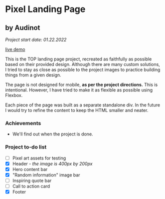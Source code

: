 # Pixel Landing Page
## by Audinot

*Project start date: 01.22.2022*

[live demo](https://audinot.github.io/landing-page)

This is the TOP landing page project, recreated as faithfully as possible
based on their provided design. Although there are many custom solutions, I
tried to stay as close as possible to the project images to practice
building things from a given design.

The page is not designed for mobile, **as per the project directions.** This
is intentional. However, I have tried to make it as flexible as possible
using Flexbox.

Each piece of the page was built as a separate standalone div. In the future
I would try to refine the content to keep the HTML smaller and neater.

### Achievements

* We'll find out when the project is done.

### Project to-do list

- [ ] Pixel art assets for testing
- [X] Header - *the image is 400px by 200px*
- [X] Hero content bar
- [X] "Random information" image bar
- [ ] Inspiring quote bar
- [ ] Call to action card
- [X] Footer
